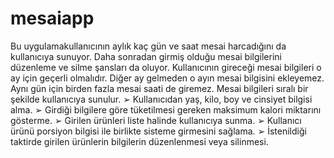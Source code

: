 # mesaiapp
Bu uygulamakullanıcının aylık kaç gün ve saat mesai harcadığını da kullanıcıya sunuyor. Daha
sonradan girmiş olduğu mesai bilgilerini düzenleme ve silme şansları da oluyor.
Kullanıcının gireceği mesai bilgileri o ay için geçerli olmalıdır. Diğer ay gelmeden o
ayın mesai bilgisini ekleyemez. Aynı gün için birden fazla mesai saati de giremez.
Mesai bilgileri sıralı bir şekilde kullanıcıya sunulur.
➢ Kullanıcıdan yaş, kilo, boy ve cinsiyet bilgisi alma.
➢ Girdiği bilgilere göre tüketilmesi gereken maksimum kalori miktarını gösterme.
➢ Girilen ürünleri liste halinde kullanıcıya sunma.
➢ Kullanıcı ürünü porsiyon bilgisi ile birlikte sisteme girmesini sağlama.
➢ İstenildiği taktirde girilen ürünlerin bilgilerin düzenlenmesi veya silinmesi.

